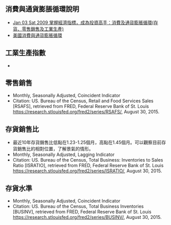 消費與通貨膨脹循環說明
----------------------
* [Jan 03 Sat 2009 掌握經濟指標，成為投資高手：消費及通貨膨脹循環(存貨、零售銷售及工業生產)](http://tivo168.pixnet.net/blog/post/266555678-%E6%8E%8C%E6%8F%A1%E7%B6%93%E6%BF%9F%E6%8C%87%E6%A8%99%EF%BC%8C%E6%88%90%E7%82%BA%E6%8A%95%E8%B3%87%E9%AB%98%E6%89%8B%EF%BC%9A%E6%B6%88%E8%B2%BB%E5%8F%8A%E9%80%9A%E8%B2%A8%E8%86%A8)
* [美國消費與通貨膨脹循環](https://stock-ai.com/cyC-usInflation.php)

工業生產指數
------------
* 

零售銷售
--------
* Monthly, Seasonally Adjusted, Coincident Indicator
* Citation: US. Bureau of the Census, Retail and Food Services Sales [RSAFS], retrieved from FRED, Federal Reserve Bank of St. Louis https://research.stlouisfed.org/fred2/series/RSAFS/, August 30, 2015.

存貨銷售比
----------
* 最近10年存貨銷售比低點在1.23-1.25個月，高點在1.45個月。可以觀察目前存貨銷售比的相對位置，了解景氣的情形。
* Monthly, Seasonally Adjusted, Lagging Indicator
* Citation: US. Bureau of the Census, Total Business: Inventories to Sales Ratio [ISRATIO], retrieved from FRED, Federal Reserve Bank of St. Louis https://research.stlouisfed.org/fred2/series/ISRATIO/, August 30, 2015.

存貨水準
--------
* Monthly, Seasonally Adjusted, Coincident Indicator
* Citation: US. Bureau of the Census, Total Business Inventories [BUSINV], retrieved from FRED, Federal Reserve Bank of St. Louis https://research.stlouisfed.org/fred2/series/BUSINV/, August 30, 2015.
